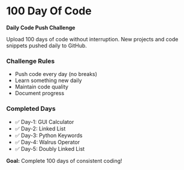 # 100 Day Of Code

**Daily Code Push Challenge**

Upload 100 days of code without interruption. New projects and code snippets pushed daily to GitHub.

### Challenge Rules
- Push code every day (no breaks)
- Learn something new daily
- Maintain code quality
- Document progress

### Completed Days
- ✅ Day-1: GUI Calculator
- ✅ Day-2: Linked List
- ✅ Day-3: Python Keywords
- ✅ Day-4: Walrus Operator
- ✅ Day-5: Doubly Linked List

**Goal:** Complete 100 days of consistent coding!
